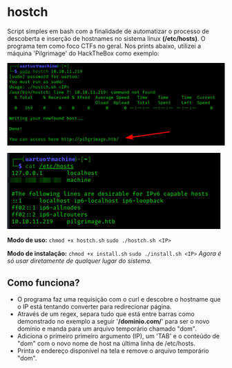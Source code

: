 # hostch
Script simples em bash com a finalidade de automatizar o processo de descoberta e inserção de hostnames no sistema linux **(/etc/hosts)**.
O programa tem como foco CTFs no geral. Nos prints abaixo, utilizei a máquina 'Pilgrimage' do HackTheBox como exemplo:

![img1](img1.png)

![img2](img2.png)

**Modo de uso:**
`chmod +x hostch.sh`
`sudo ./hostch.sh <IP>`

**Modo de instalação:**
`chmod +x install.sh`
`sudo ./install.sh <IP>`
*Agora é só usar diretamente de qualquer lugar do sistema.*

## Como funciona?

- O programa faz uma requisição com o curl e descobre o hostname que o IP está tentando converter para redirecionar página.
- Através de um regex, separa tudo que está entre barras como demonstrado no exemplo a seguir '**/dominio.com/**' para ser o novo domínio e manda para um arquivo temporário chamado "dom".
- Adiciona o primeiro primeiro argumento (IP), um 'TAB' e o conteúdo de "dom" com o novo nome de host na última linha de /etc/hosts. 
- Printa o endereço disponível na tela e remove o arquivo temporário "dom".
